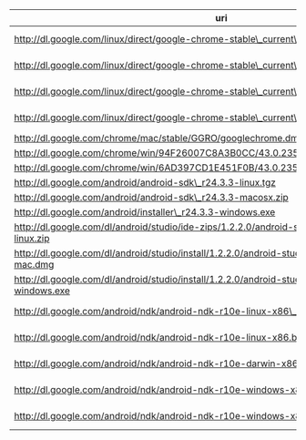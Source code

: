 uri | filename | size | md5sum
----|----------|------|-------
http://dl.google.com/linux/direct/google-chrome-stable\_current\_amd64.deb | linux/direct/43.0.2357.132-1\_google-chrome-stable\_current\_amd64.deb | 47M |
http://dl.google.com/linux/direct/google-chrome-stable\_current\_i386.deb | linux/direct/43.0.2357.132-1\_google-chrome-stable\_current\_i386.deb | 46M |
http://dl.google.com/linux/direct/google-chrome-stable\_current\_x86\_64.rpm | linux/direct/43.0.2357.132-1\_google-chrome-stable\_current\_x86\_64.rpm | 46M |
http://dl.google.com/linux/direct/google-chrome-stable\_current\_i386.rpm | linux/direct/43.0.2357.132-1\_google-chrome-stable\_current\_i386.rpm | 45M |
http://dl.google.com/chrome/mac/stable/GGRO/googlechrome.dmg | chrome/mac/stable/GGRO/googlechrome.dmg | 63M |
http://dl.google.com/chrome/win/94F26007C8A3B0CC/43.0.2357.132_chrome_installer.exe |||
http://dl.google.com/chrome/win/6AD397CD1E451F0B/43.0.2357.132_chrome64_installer.exe |||
http://dl.google.com/android/android-sdk\_r24.3.3-linux.tgz | android/android-sdk\_r24.3.3-linux.tgz | 295M |
http://dl.google.com/android/android-sdk\_r24.3.3-macosx.zip | android/android-sdk\_r24.3.3-macosx.zip | 94M |
http://dl.google.com/android/installer\_r24.3.3-windows.exe | android/installer\_r24.3.3-windows.exe | 295M |
http://dl.google.com/dl/android/studio/ide-zips/1.2.2.0/android-studio-ide-141.1980579-linux.zip | dl/android/studio/ide-zips/1.2.2.0/android-studio-ide-141.1980579-linux.zip | 247M |
http://dl.google.com/dl/android/studio/install/1.2.2.0/android-studio-ide-141.1980579-mac.dmg | dl/android/studio/install/1.2.2.0/android-studio-ide-141.1980579-mac.dmg | 249M |
http://dl.google.com/dl/android/studio/install/1.2.2.0/android-studio-ide-141.1980579-windows.exe | dl/android/studio/install/1.2.2.0/android-studio-ide-141.1980579-windows.exe | 233M |
http://dl.google.com/android/ndk/android-ndk-r10e-linux-x86\_64.bin | android/ndk/android-ndk-r10e-linux-x86\_64.bin | 383M |
http://dl.google.com/android/ndk/android-ndk-r10e-linux-x86.bin | android/ndk/android-ndk-r10e-linux-x86.bin | 376M |
http://dl.google.com/android/ndk/android-ndk-r10e-darwin-x86\_64.bin | android/ndk/android-ndk-r10e-darwin-x86\_64.bin | 371M |
http://dl.google.com/android/ndk/android-ndk-r10e-windows-x86\_64.exe | android/ndk/android-ndk-r10e-windows-x86\_64.exe | 401M |
http://dl.google.com/android/ndk/android-ndk-r10e-windows-x86.exe | android/ndk/android-ndk-r10e-windows-x86.exe | 378M |

